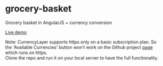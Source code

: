 # grocery-basket
Grocery basket in AngularJS + currency conversion

<a target="_blank" href="https://apapadak.github.io/grocery-basket/">Live demo</a>

Note: CurrencyLayer supports https only on a basic subscription plan. So the 'Available Currencies' button won't work on the Github project <a target="_blank" href="https://apapadak.github.io/grocery-basket/">page</a> which runs on https.
<br>Clone the repo and run it on your local server to have the full functionality.
